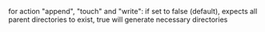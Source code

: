 
   for action "append", "touch" and "write":
   if set to false (default), expects all parent directories to exist, true will generate necessary directories
   